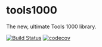 # tools1000
The new, ultimate Tools 1000 library.


[![Build Status](https://travis-ci.org/kerner1000/ktools1000.svg?branch=master)](https://travis-ci.org/kerner1000/ktools1000)
[![codecov](https://codecov.io/gh/kerner1000/ktools1000/branch/master/graph/badge.svg)](https://codecov.io/gh/kerner1000/ktools1000)
